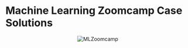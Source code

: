 # Machine Learning Zoomcamp Case Solutions

<p align="center">
  <img src="https://i.ytimg.com/vi/MqI8vt3-cag/maxresdefault.jpg" alt="MLZoomcamp"/>
</p>
